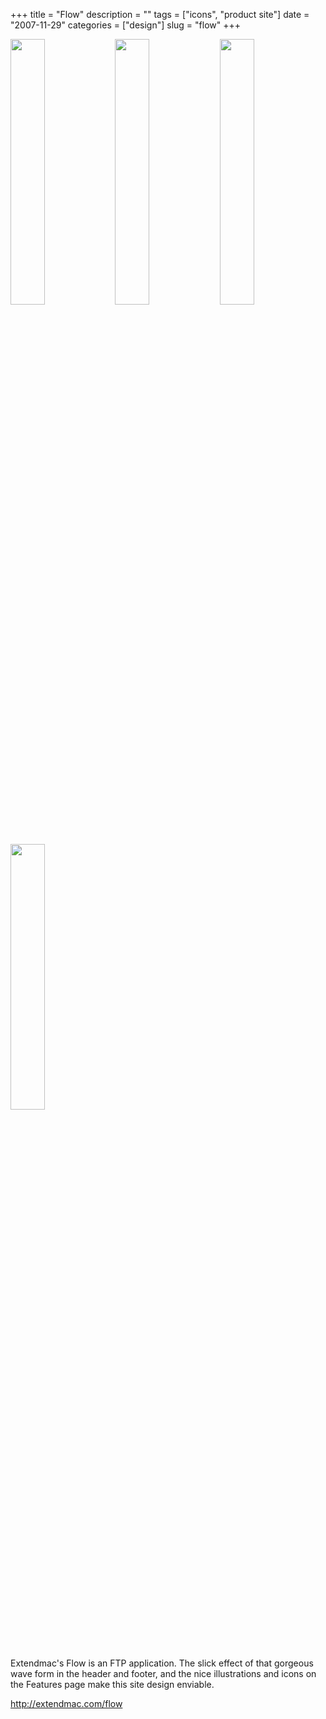 +++
title = "Flow"
description = ""
tags = ["icons", "product site"]
date = "2007-11-29"
categories = ["design"]
slug = "flow"
+++


<div id="screens-thumbs" class="clearfix mt1-5">
<a href="//konigi.com/media/design/extendmacflow-1.jpg" class="group" rel="group"><img src="//konigi.com/media/design/extendmacflow-1.png" alt="" class="thumb" style="width: 33%; max-width: 33%;padding: 0 1px 1px 0" /></a><a href="//konigi.com/media/design/extendmacflow-2.jpg" class="group" rel="group"><img src="//konigi.com/media/design/extendmacflow-2.png" alt="" class="thumb" style="width: 33%; max-width: 33%;padding: 0 1px 1px 0" /></a><a href="//konigi.com/media/design/extendmacflow-3.jpg" class="group" rel="group"><img src="//konigi.com/media/design/extendmacflow-3.png" alt="" class="thumb" style="width: 33%; max-width: 33%;padding: 0 1px 1px 0" /></a><a href="//konigi.com/media/design/extendmacflow-4.jpg" class="group" rel="group"><img src="//konigi.com/media/design/extendmacflow-4.png" alt="" class="thumb" style="width: 33%; max-width: 33%;padding: 0 1px 1px 0" /></a>
</div>   
<p>Extendmac's Flow is an FTP application. The slick effect of that gorgeous wave form in the header and footer, and the nice illustrations and icons on the Features page make this site design enviable.</p>
<p><a href="http://extendmac.com/flow">http://extendmac.com/flow</a></p>  
